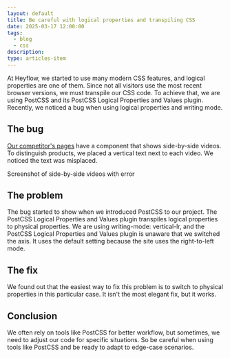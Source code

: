 ```yaml
---
layout: default
title: Be careful with logical properties and transpiling CSS
date: 2025-03-17 12:00:00
tags:
  - blog
  - css
description:
type: articles-item
---
```


At Heyflow, we started to use many modern CSS features, and logical properties are one of them. Since not all visitors use the most recent browser versions, we must transpile our CSS code. To achieve that, we are using PostCSS and its PostCSS Logical Properties and Values plugin. Recently, we noticed a bug when using logical properties and writing mode.

## The bug

[Our competitor's pages](https://heyflow.com/heyflow-vs-typeform/) have a component that shows side-by-side videos. To distinguish products, we placed a vertical text next to each video. We noticed the text was misplaced.

Screenshot of side-by-side videos with error

## The problem

The bug started to show when we introduced PostCSS to our project. The PostCSS Logical Properties and Values plugin transpiles logical properties to physical properties. We are using writing-mode: vertical-lr, and the PostCSS Logical Properties and Values plugin is unaware that we switched the axis. It uses the default setting because the site uses the right-to-left mode.

## The fix

We found out that the easiest way to fix this problem is to switch to physical properties in this particular case. It isn't the most elegant fix, but it works.

## Conclusion

We often rely on tools like PostCSS for better workflow, but sometimes, we need to adjust our code for specific situations. So be careful when using tools like PostCSS and be ready to adapt to edge-case scenarios.
